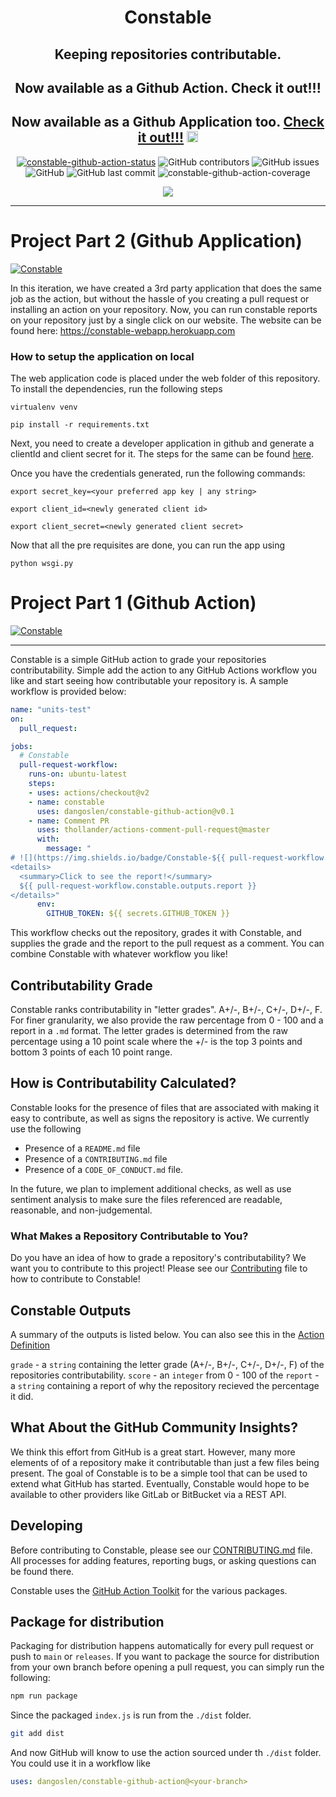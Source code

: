 <div align="center">

  <h1>Constable</h1>

  <h2>Keeping repositories contributable.</h2>
  <h2>Now available as a Github Action. Check it out!!!</h2>
  <h2>Now available as a Github Application too. <a href="https://constable-webapp.herokuapp.com/">Check it out!!!</a>
  <img src="https://i.imgur.com/Oo5RA72.png" height="18px">
  </h2>
  <a href="https://github.com/dangoslen/constable-github-action/actions"><img alt="constable-github-action-status" src="https://github.com/dangoslen/constable-github-action/workflows/units-test/badge.svg"></a>
  <img alt="GitHub contributors" src="https://img.shields.io/github/contributors/palash03/constable-github-action">
  <img alt="GitHub issues" src="https://img.shields.io/github/issues/palash03/constable-github-action">
  <img alt="GitHub" src="https://img.shields.io/github/license/palash03/constable-github-action">
  <img alt="GitHub last commit" src="https://img.shields.io/github/last-commit/palash03/constable-github-action">
  <img alt="constable-github-action-coverage" src="./assets/coverage-badge.svg">
  
![](https://img.shields.io/youtube/views/GfjyQW7QYaA?style=social)

</div>

---

# Project Part 2 (Github Application)

[![Constable](https://img.youtube.com/vi/GfjyQW7QYaA/0.jpg)](https://www.youtube.com/watch?v=GfjyQW7QYaA)

In this iteration, we have created a 3rd party application that does the same job as the action, but without the hassle of you creating a pull request or installing an action on your repository. Now, you can run constable reports on your repository just by a single click on our website. The website can be found here: https://constable-webapp.herokuapp.com

### How to setup the application on local

The web application code is placed under the web folder of this repository. To install the dependencies, run the following steps

```
virtualenv venv
```

```
pip install -r requirements.txt
```
Next, you need to create a developer application in github and generate a clientId and client secret for it. The steps for the same can be found [here](https://docs.github.com/en/free-pro-team@latest/developers/apps/creating-an-oauth-app).

Once you have the credentials generated, run the following commands:

```
export secret_key=<your preferred app key | any string>

export client_id=<newly generated client id>

export client_secret=<newly generated client secret>
```
Now that all the pre requisites are done, you can run the app using

```
python wsgi.py
```


# Project Part 1 (Github Action)

[![Constable](https://img.youtube.com/vi/NXANSl0S1xA/0.jpg)](https://www.youtube.com/watch?v=NXANSl0S1xA)

---

Constable is a simple GitHub action to grade your repositories contributability. Simple add the action to any GitHub Actions workflow you like and start seeing how contributable your repository is. A sample workflow is provided below:

```yaml
name: "units-test"
on:
  pull_request:

jobs:
  # Constable
  pull-request-workflow:
    runs-on: ubuntu-latest
    steps:
    - uses: actions/checkout@v2
    - name: constable
      uses: dangoslen/constable-github-action@v0.1
    - name: Comment PR
      uses: thollander/actions-comment-pull-request@master
      with:
        message: "
# ![](https://img.shields.io/badge/Constable-${{ pull-request-workflow.constable.outputs.grade }}-blue)
<details>
  <summary>Click to see the report!</summary>
  ${{ pull-request-workflow.constable.outputs.report }}
</details>"
      env:
        GITHUB_TOKEN: ${{ secrets.GITHUB_TOKEN }}
```

This workflow checks out the repository, grades it with Constable, and supplies the grade and the report to the pull request as a comment. You can combine Constable with whatever workflow you like!

## Contributability Grade

Constable ranks contributability in "letter grades". A+/-, B+/-, C+/-, D+/-, F. For finer granularity, we also provide the raw percentage from 0 - 100 and a report in a `.md` format. The letter grades is determined from the raw percentage using a 10 point scale where the +/- is the top 3 points and bottom 3 points of each 10 point range.

## How is Contributability Calculated?

Constable looks for the presence of files that are associated with making it easy to contribute, as well as signs the repository is active. We currently use the following

* Presence of a `README.md` file
* Presence of a `CONTRIBUTING.md` file
* Presence of a `CODE_OF_CONDUCT.md` file.

In the future, we plan to implement additional checks, as well as use sentiment analysis to make sure the files referenced are readable, reasonable, and non-judgemental.

### What Makes a Repository Contributable to You?

Do you have an idea of how to grade a repository's contributability? We want you to contribute to this project! Please see our [Contributing](./CONTRIBUTING.md) file to how to contribute to Constable!

## Constable Outputs

A summary of the outputs is listed below. You can also see this in the [Action Definition](./action.yml)

`grade` - a `string` containing the letter grade (A+/-, B+/-, C+/-, D+/-, F) of the repositories contributability.
`score` - an `integer` from 0 - 100 of the
`report` - a `string` containing a report of why the repository recieved the percentage it did. 

## What About the GitHub Community Insights?

We think this effort from GitHub is a great start. However, many more elements of of a repository make it contributable than just a few files being present. The goal of Constable is to be a simple tool that can be used to extend what GitHub has started. Eventually, Constable would hope to be available to other providers like GitLab or BitBucket via a REST API.

## Developing

Before contributing to Constable, please see our [CONTRIBUTING.md](./CONTRIBUTING.md) file. All processes for adding features, reporting bugs, or asking questions can be found there.

Constable uses the [GitHub Action Toolkit](https://github.com/actions/toolkit/blob/master/README.md#packages) for the various packages.

## Package for distribution

Packaging for distribution happens automatically for every pull request or push to `main` or `releases`. If you want to package the source for distribution from your own branch before opening a pull request, you can simply run the following:

```bash
npm run package
```

Since the packaged `index.js` is run from the `./dist` folder.

```bash
git add dist
```

And now GitHub will know to use the action sourced under th `./dist` folder. You could use it in a workflow like 

```yaml
uses: dangoslen/constable-github-action@<your-branch>
```
